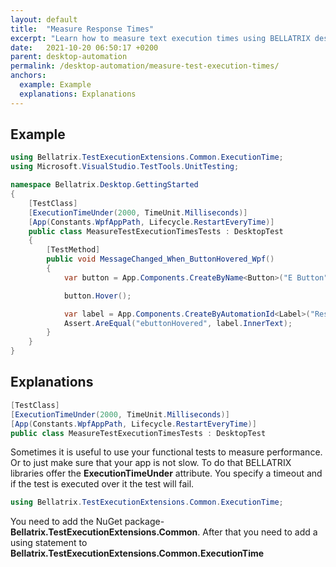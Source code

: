 ```yaml
---
layout: default
title:  "Measure Response Times"
excerpt: "Learn how to measure text execution times using BELLATRIX desktop module."
date:   2021-10-20 06:50:17 +0200
parent: desktop-automation
permalink: /desktop-automation/measure-test-execution-times/
anchors:
  example: Example
  explanations: Explanations
---
```

Example
--------
```csharp
using Bellatrix.TestExecutionExtensions.Common.ExecutionTime;
using Microsoft.VisualStudio.TestTools.UnitTesting;

namespace Bellatrix.Desktop.GettingStarted
{
    [TestClass]
    [ExecutionTimeUnder(2000, TimeUnit.Milliseconds)]
    [App(Constants.WpfAppPath, Lifecycle.RestartEveryTime)]
    public class MeasureTestExecutionTimesTests : DesktopTest
    {
        [TestMethod]
        public void MessageChanged_When_ButtonHovered_Wpf()
        {
            var button = App.Components.CreateByName<Button>("E Button");

            button.Hover();

            var label = App.Components.CreateByAutomationId<Label>("ResultLabelId");
            Assert.AreEqual("ebuttonHovered", label.InnerText);
        }
    }
}
```

Explanations
------------
```csharp
[TestClass]
[ExecutionTimeUnder(2000, TimeUnit.Milliseconds)]
[App(Constants.WpfAppPath, Lifecycle.RestartEveryTime)]
public class MeasureTestExecutionTimesTests : DesktopTest
```
Sometimes it is useful to use your functional tests to measure performance. Or to just make sure that your app is not slow. To do that BELLATRIX libraries offer the **ExecutionTimeUnder** attribute. You specify a timeout and if the test is executed over it the test will fail.
```csharp
using Bellatrix.TestExecutionExtensions.Common.ExecutionTime;
```
You need to add the NuGet package- **Bellatrix.TestExecutionExtensions.Common**. After that you need to add a using statement to **Bellatrix.TestExecutionExtensions.Common.ExecutionTime**